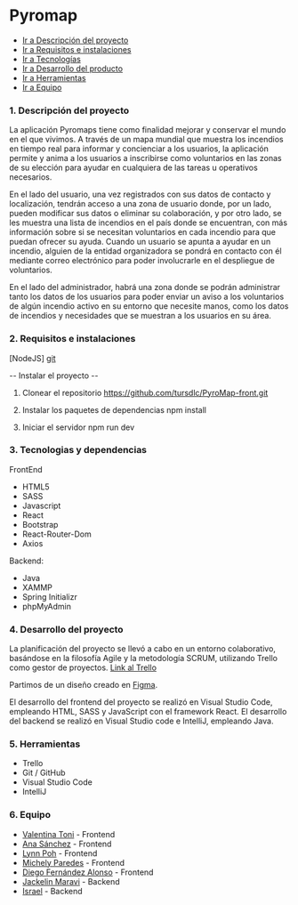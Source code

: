 # Pyromap

- [Ir a Descripción del proyecto](#1-descripción-del-proyecto)
- [Ir a Requisitos e instalaciones](#2-requisitos-e-instalaciones)
- [Ir a Tecnologías](#3-tecnologias)
- [Ir a Desarrollo del producto](#4-desarrollo-del-proyecto)
- [Ir a Herramientas](#5-herramientas)
- [Ir a Equipo](#6-equipo)


### 1. Descripción del proyecto

La aplicación Pyromaps tiene como finalidad mejorar y conservar el mundo en el que vivimos. A través de un mapa mundial que muestra los incendios en tiempo real para informar y concienciar a los usuarios, la aplicación permite y anima a los usuarios a inscribirse como voluntarios en las zonas de su elección para ayudar en cualquiera de las tareas u operativos necesarios.

En el lado del usuario, una vez registrados con sus datos de contacto y localización, tendrán acceso a una zona de usuario donde, por un lado, pueden modificar sus datos o eliminar su colaboración, y por otro lado, se les muestra una lista de incendios en el país donde se encuentran, con más información sobre si se necesitan voluntarios en cada incendio para que puedan ofrecer su ayuda. Cuando un usuario se apunta a ayudar en un incendio, alguien de la entidad organizadora se pondrá en contacto con él mediante correo electrónico para poder involucrarle en el despliegue de voluntarios.

En el lado del administrador, habrá una zona donde se podrán administrar tanto los datos de los usuarios para poder enviar un aviso a los voluntarios de algún incendio activo en su entorno que necesite manos, como los datos de incendios y necesidades que se muestran a los usuarios en su área.

### 2. Requisitos e instalaciones

[NodeJS]
[git](https://git-scm.com/downloads)

-- Instalar el proyecto --
1. Clonear el repositorio
https://github.com/tursdlc/PyroMap-front.git

2. Instalar los paquetes de dependencias
npm install

3. Iniciar el servidor
npm run dev


### 3. Tecnologias y dependencias

FrontEnd
- HTML5
- SASS
- Javascript
- React
- Bootstrap
- React-Router-Dom
- Axios

Backend:
- Java
- XAMMP
- Spring Initializr
- phpMyAdmin


### 4. Desarrollo del proyecto

La planificación del proyecto se llevó a cabo en un entorno colaborativo, basándose en la filosofía Agile y la metodología SCRUM, utilizando Trello como gestor de proyectos. [Link al Trello](https://trello.com/invite/b/Hba9S8Lo/ATTI1e73381fc3b79891a787ccd3b43b674048B9572D/pyromap-group-5-hackathon2024)

Partimos de un diseño creado en [Figma](https://www.figma.com/design/VxRTHsoenToYOUdBMCJNFQ/PyroMap?node-id=0-1&t=2nNlJxAzZHCQPLAY-0).

El desarrollo del frontend del proyecto se realizó en Visual Studio Code, empleando HTML, SASS y JavaScript con el framework React. 
El desarrollo del backend se realizó en Visual Studio code e IntelliJ, empleando Java. 


### 5. Herramientas

- Trello
- Git / GitHub
- Visual Studio Code
- IntelliJ

### 6. Equipo

- [Valentina Toni](https://github.com/ItalianCookieMonster) - Frontend
- [Ana Sánchez](https://github.com/tursdlc) - Frontend
- [Lynn Poh](https://github.com/Dpoetess) - Frontend
- [Michely Paredes](https://github.com/Michely05) - Frontend
- [Diego Fernández Alonso](https://github.com/diegofdez56) - Frontend
- [Jackelin Maravi](https://github.com/JackS1718) - Backend
- [Israel](https://github.com/israelcs13) - Backend
